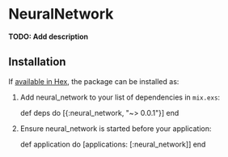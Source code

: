 # NeuralNetwork

**TODO: Add description**

## Installation

If [available in Hex](https://hex.pm/docs/publish), the package can be installed as:

  1. Add neural_network to your list of dependencies in `mix.exs`:

        def deps do
          [{:neural_network, "~> 0.0.1"}]
        end

  2. Ensure neural_network is started before your application:

        def application do
          [applications: [:neural_network]]
        end

